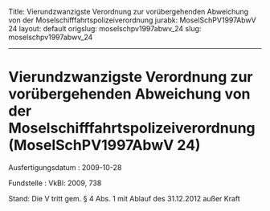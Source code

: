 Title: Vierundzwanzigste Verordnung zur vorübergehenden Abweichung von der Moselschifffahrtspolizeiverordnung
jurabk: MoselSchPV1997AbwV 24
layout: default
origslug: moselschpv1997abwv_24
slug: moselschpv1997abwv_24

---

# Vierundzwanzigste Verordnung zur vorübergehenden Abweichung von der Moselschifffahrtspolizeiverordnung (MoselSchPV1997AbwV 24)

Ausfertigungsdatum
:   2009-10-28

Fundstelle
:   VkBl: 2009, 738

Stand: Die V tritt gem. § 4 Abs. 1 mit Ablauf des 31.12.2012 außer Kraft
